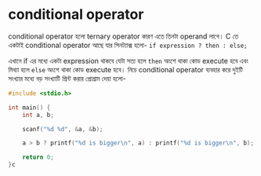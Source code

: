 # conditional operator

conditional operator হলো ternary operator কারণ এতে তিনটা operand লাগে। C তে একটাই conditional operator আছে যার সিনট্যাক্স হলো- `if expression ? then : else;`

এখানে if এর মধ্যে একটা expression থাকবে যেটা সত্য হলে `then` অংশে থাকা কোড execute হবে এবং মিথ্যা হলে `else` অংশে থাকা কোড execute হবে। নিচে conditional operator ব্যবহার করে দুইটি সংখ্যার মধ্যে বড় সংখ্যাটি প্রিন্ট করার প্রোগ্রাম দেয়া হলো- &#x20;

```c
#include <stdio.h>

int main() {
    int a, b;

    scanf("%d %d", &a, &b);

    a > b ? printf("%d is bigger\n", a) : printf("%d is bigger\n", b);

    return 0;
}c
```
